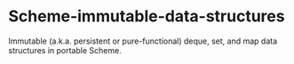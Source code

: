 Scheme-immutable-data-structures
================================

Immutable (a.k.a. persistent or pure-functional) deque, set, and map data structures in portable Scheme.
